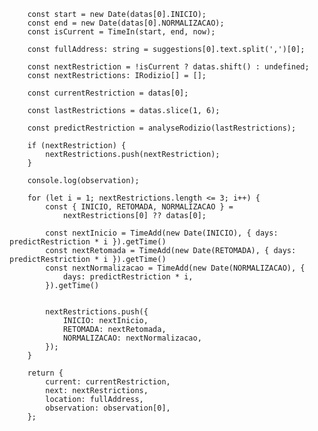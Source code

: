 
		const start = new Date(datas[0].INICIO);
		const end = new Date(datas[0].NORMALIZACAO);
		const isCurrent = TimeIn(start, end, now);

		const fullAddress: string = suggestions[0].text.split(',')[0];

		const nextRestriction = !isCurrent ? datas.shift() : undefined;
		const nextRestrictions: IRodizio[] = [];

		const currentRestriction = datas[0];

		const lastRestrictions = datas.slice(1, 6);

		const predictRestriction = analyseRodizio(lastRestrictions);

		if (nextRestriction) {
			nextRestrictions.push(nextRestriction);
		}

		console.log(observation);

		for (let i = 1; nextRestrictions.length <= 3; i++) {
			const { INICIO, RETOMADA, NORMALIZACAO } =
				nextRestrictions[0] ?? datas[0];

			const nextInicio = TimeAdd(new Date(INICIO), { days: predictRestriction * i }).getTime()
			const nextRetomada = TimeAdd(new Date(RETOMADA), { days: predictRestriction * i }).getTime()
			const nextNormalizacao = TimeAdd(new Date(NORMALIZACAO), {
				days: predictRestriction * i,
			}).getTime()


			nextRestrictions.push({
				INICIO: nextInicio,
				RETOMADA: nextRetomada,
				NORMALIZACAO: nextNormalizacao,
			});
		}

		return {
			current: currentRestriction,
			next: nextRestrictions,
			location: fullAddress,
			observation: observation[0],
		};
